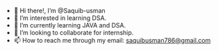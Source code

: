 - 👋 Hi there!, I’m @Saquib-usman
- 👀 I’m interested in learning DSA.
- 🌱 I’m currently learning JAVA and DSA.
- 💞️ I’m looking to collaborate for internship.
- 📫 How to reach me through my email: saquibusman786@gmail.com
<!---
Saquib-usman/Saquib-usman is a ✨ special ✨ repository because its `README.md` (this file) appears on your GitHub profile.
You can click the Preview link to take a look at your changes.
--->
